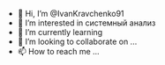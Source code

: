  - 👋 Hi, I’m @IvanKravchenko91
- 👀 I’m interested in  системный анализ
- 🌱 I’m currently learning 
- 💞️ I’m looking to collaborate on ...
- 📫 How to reach me ...

<!---
IvanKravchenko91/IvanKravchenko91 is a ✨ special ✨ repository because its `README.md` (this file) appears on your GitHub profile.
You can click the Preview link to take a look at your changes.
--->
